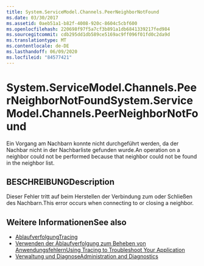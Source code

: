 ```yaml
---
title: System.ServiceModel.Channels.PeerNeighborNotFound
ms.date: 03/30/2017
ms.assetid: 0aeb51a1-b82f-4008-920c-8604c5cbf600
ms.openlocfilehash: 220698f97f5a7cf3b891a1db6841339217fed984
ms.sourcegitcommit: cdb295dd1db589ce5169ac9ff096f01fd0c2da9d
ms.translationtype: MT
ms.contentlocale: de-DE
ms.lasthandoff: 06/09/2020
ms.locfileid: "84577421"
---
```

# <a name="systemservicemodelchannelspeerneighbornotfound"></a><span data-ttu-id="a0497-102">System.ServiceModel.Channels.PeerNeighborNotFound</span><span class="sxs-lookup"><span data-stu-id="a0497-102">System.ServiceModel.Channels.PeerNeighborNotFound</span></span>
<span data-ttu-id="a0497-103">Ein Vorgang am Nachbarn konnte nicht durchgeführt werden, da der Nachbar nicht in der Nachbarliste gefunden wurde.</span><span class="sxs-lookup"><span data-stu-id="a0497-103">An operation on a neighbor could not be performed because that neighbor could not be found in the neighbor list.</span></span>  
  
## <a name="description"></a><span data-ttu-id="a0497-104">BESCHREIBUNG</span><span class="sxs-lookup"><span data-stu-id="a0497-104">Description</span></span>  
 <span data-ttu-id="a0497-105">Dieser Fehler tritt auf beim Herstellen der Verbindung zum oder Schließen des Nachbarn.</span><span class="sxs-lookup"><span data-stu-id="a0497-105">This error occurs when connecting to or closing a neighbor.</span></span>  
  
## <a name="see-also"></a><span data-ttu-id="a0497-106">Weitere Informationen</span><span class="sxs-lookup"><span data-stu-id="a0497-106">See also</span></span>

- [<span data-ttu-id="a0497-107">Ablaufverfolgung</span><span class="sxs-lookup"><span data-stu-id="a0497-107">Tracing</span></span>](index.md)
- [<span data-ttu-id="a0497-108">Verwenden der Ablaufverfolgung zum Beheben von Anwendungsfehlern</span><span class="sxs-lookup"><span data-stu-id="a0497-108">Using Tracing to Troubleshoot Your Application</span></span>](using-tracing-to-troubleshoot-your-application.md)
- [<span data-ttu-id="a0497-109">Verwaltung und Diagnose</span><span class="sxs-lookup"><span data-stu-id="a0497-109">Administration and Diagnostics</span></span>](../index.md)

